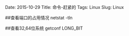 Date: 2015-10-29
Title: 命令-赶紧的
Tags: Linux
Slug: Linux

##查看端口的占用情况
netstat -tln

##查看32,64位系统
getconf LONG_BIT
